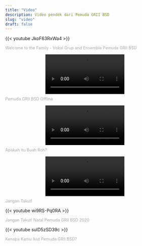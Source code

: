 ```yaml
---
title: "Video"
description: Video pendek dari Pemuda GRII BSD
slug: "video"
draft: false
---
```


{{< youtube JkoF63RxWa4 >}}
<p style="font-size: 0.8rem; margin-top: 0.5rem; color: #aaaaaa;">Welcome to the Family - Vokal Grup and Ensemble Pemuda GRII BSD</p>

<div class="my-4 grid grid-cols-3 gap-4 lg:gap-8">
  <div>
    <div style="display: flex; justify-content: space-evenly; align-items: center;">
      <video controls style="max-width: 97.9%; margin: 0;" width="250">
        <source src="/videos/pemuda-offline.mp4" type="video/mp4">
        Sorry, your browser doesn't support embedded videos.
      </video>
    </div>
    <p style="font-size: 0.8rem; margin-top: 0.5rem; color: #aaaaaa;">Pemuda GRII BSD Offline</p>
  </div>

  <div>
    <div style="display: flex; justify-content: space-evenly; align-items: center;">
      <video controls style="max-width: 100%; margin: 0;" width="250">
        <source src="/videos/apakah-buah-roh-itu.mp4" type="video/mp4">
        Sorry, your browser doesn't support embedded videos.
      </video>
    </div>
    <p style="font-size: 0.8rem; margin-top: 0.5rem; color: #aaaaaa;">Apakah itu Buah Roh?</p>
  </div>

  <div>
    <div style="display: flex; justify-content: space-evenly; align-items: center;">
      <video controls style="margin: 0;" width="250">
        <source src="/videos/fear-not.mp4" type="video/mp4">
        Sorry, your browser doesn't support embedded videos.
      </video>
    </div>
    <p style="font-size: 0.8rem; margin-top: 0.5rem; color: #aaaaaa;">Jangan Takut!</p>
  </div>
</div>

{{< youtube wi9RS-Pq0RA >}}
<p style="font-size: 0.8rem; margin-top: 0.5rem; color: #aaaaaa;">Jangan Takut! Natal Pemuda GRII BSD 2020</p>

{{< youtube sulD5zSD39c >}}
<p style="font-size: 0.8rem; margin-top: 0.5rem; color: #aaaaaa;">Kenapa Kamu Ikut Pemuda GRII BSD?</p>
